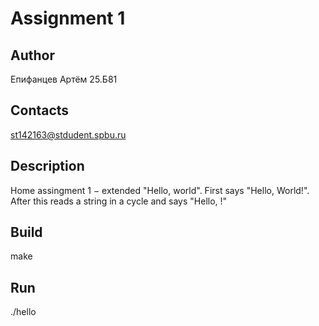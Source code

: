# Assignment 1
## Author
Епифанцев Артём 25.Б81
## Contacts
st142163@stdudent.spbu.ru
## Description
Home assingment 1 − extended "Hello, world". First  says "Hello, World!". 
After this reads a string in a cycle and says "Hello, <string>!"
## Build
make
## Run
./hello

